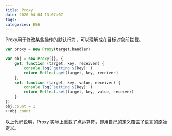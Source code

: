 ```yaml
---
title: Proxy
date: 2020-04-04 13:07:07
tags:
categories: ES6
---
```



Proxy用于修改某些操作的默认行为，可以理解成在目标对象前拦截。
```js
var proxy = new Proxy(target,handler)
```
```js
var obj = new Proxy({}, {
    get: function (target, key, receiver) {
        console.log(`getting ${key}!`)
        return Reflect.get(target, key, receiver)
    },
    set: function (target, key, value, receiver) {
        console.log(`setting ${key}!`)
        return Reflect.set(target, key, value, receiver)
    }
})
obj.count = 1
++obj.count
```

以上代码说明，Proxy 实际上重载了点运算符，即用自己的定义覆盖了语言的原始定义。
